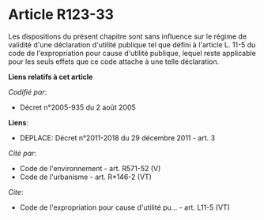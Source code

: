 # Article R123-33

Les dispositions du présent chapitre sont sans influence sur le régime de validité d'une déclaration d'utilité publique tel
que défini à l'article L. 11-5 du code de l'expropriation pour cause d'utilité publique, lequel reste applicable pour les
seuls effets que ce code attache à une telle déclaration.

**Liens relatifs à cet article**

_Codifié par_:

  - Décret n°2005-935 du 2 août 2005

**Liens**:

  - DEPLACE: Décret n°2011-2018 du 29 décembre 2011 - art. 3

_Cité par_:

  - Code de l'environnement - art. R571-52 (V)
  - Code de l'urbanisme - art. R*146-2 (VT)

_Cite_:

  - Code de l'expropriation pour cause d'utilité pu... - art. L11-5 (VT)
